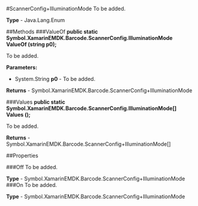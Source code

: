 #ScannerConfig+IlluminationMode
To be added.

**Type** - Java.Lang.Enum

##Methods
###ValueOf
**public static Symbol.XamarinEMDK.Barcode.ScannerConfig.IlluminationMode ValueOf (string p0);**

To be added.

**Parameters:** 

* System.String **p0** - To be added.

**Returns** - Symbol.XamarinEMDK.Barcode.ScannerConfig+IlluminationMode

###Values
**public static Symbol.XamarinEMDK.Barcode.ScannerConfig.IlluminationMode[] Values ();**

To be added.


**Returns** - Symbol.XamarinEMDK.Barcode.ScannerConfig+IlluminationMode[]

##Properties

###Off
To be added.

**Type** - Symbol.XamarinEMDK.Barcode.ScannerConfig+IlluminationMode
###On
To be added.

**Type** - Symbol.XamarinEMDK.Barcode.ScannerConfig+IlluminationMode


